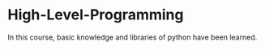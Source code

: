 # High-Level-Programming

In this course, basic knowledge and libraries of python have been learned.
